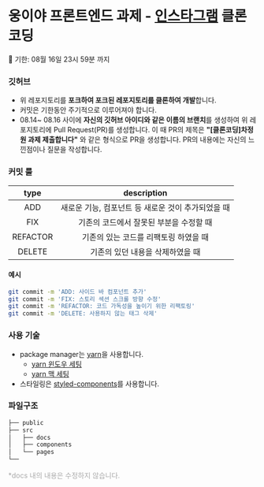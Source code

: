 # 웅이야 프론트엔드 과제 - [인스타그램](https://www.instagram.com/) 클론코딩
📆 기한: 08월 16일 23시 59분 까지

### 깃허브
- 위 레포지토리를 **포크하여 포크된 레포지토리를 클론하여 개발**합니다.
- 커밋은 기한동안 주기적으로 이루어져야 합니다.
- 08.14~ 08.16 사이에 **자신의 깃허브 아이디와 같은 이름의 브랜치**를 생성하여 위 레포지토리에 Pull Request(PR)를 생성합니다. 이 때 PR의 제목은 **"[클론코딩]차정원 과제 제출합니다"** 와 같은 형식으로 PR을 생성합니다. PR의 내용에는 자신의 느낀점이나 질문을 작성합니다.

### 커밋 룰
| type | description |
| :---: | :---: |
| ADD | 새로운 기능, 컴포넌트 등 새로운 것이 추가되었을 때 |
| FIX | 기존의 코드에서 잘못된 부분을 수정할 때 |
| REFACTOR | 기존의 있는 코드를 리팩토링 하였을 때 |
| DELETE | 기존의 있던 내용을 삭제하였을 때 |
#### 예시
```bash
git commit -m 'ADD: 사이드 바 컴포넌트 추가'
git commit -m 'FIX: 스토리 섹션 스크롤 방향 수정'
git commit -m 'REFACTOR: 코드 가독성을 높이기 위한 리팩토링'
git commit -m 'DELETE: 사용하지 않는 태그 삭제'
```

### 사용 기술
- package manager는 [yarn](https://yarnpkg.com/)을 사용합니다.
  + [yarn 윈도우 세팅](https://velog.io/@nxnaxx/React-%EA%B0%9C%EB%B0%9C-%ED%99%98%EA%B2%BD-%EA%B5%AC%EC%B6%95-yarn%EA%B3%BC-CRA-%EC%84%A4%EC%B9%98)
  + [yarn 맥 세팅](https://velog.io/@seoyaon/React-%EB%A6%AC%EC%95%A1%ED%8A%B8-%EC%8B%9C%EC%9E%91%ED%95%98%EA%B8%B0)
- 스타일링은 [styled-components](https://styled-components.com/)를 사용합니다.

### 파일구조
```bash
├── public
├── src
│   ├── docs
│   ├── components
│   └── pages
└──
``` 
<span style='color: #aaa'>*docs 내의 내용은 수정하지 않습니다.</span>